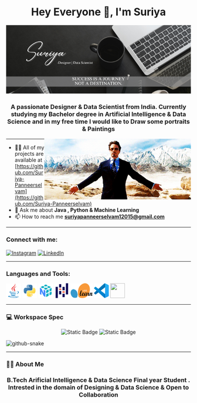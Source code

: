 <h1 align="center">Hey Everyone 👋, I'm Suriya</h1>

<div align="center">
  <img src="https://github.com/Suriya-Panneerselvam/Suriya-Panneerselvam/blob/main/Black%20Flatlay%20Photo%20Motivational%20Finance%20Quote%20Facebook%20Cover.png" alt="Banner">
</div>

<h3 align="center">A passionate Designer & Data Scientist from India. Currently studying my Bachelor degree in Artificial Intelligence & Data Science and in my free time I would like to Draw some portraits & Paintings </h3>


<img align="right" alt="Coding" width="400" src="https://github.com/Suriya-Panneerselvam/Suriya-Panneerselvam/blob/main/Iron%20Man%20GIF.gif">

---

- 👨‍💻 All of my projects are available at [https://github.com/Suriya-Panneerselvam](https://github.com/Suriya-Panneerselvam)  
- 💬 Ask me about **Java , Python & Machine Learning**  
- 📫 How to reach me **suriyapanneerselvam12015@gmail.com**

---

<h3 align="left">Connect with me:</h3>
<p align="left">
  <a href="https://www.instagram.com/suriya._.81/" target="blank"><img align="center" src="https://raw.githubusercontent.com/rahuldkjain/github-profile-readme-generator/master/src/images/icons/Social/instagram.svg" alt="Instagram" height="30" width="40" /></a>
  <a href="https://www.linkedin.com/in/suriya-panneerselvam-14b8322a1/" target="blank"><img align="center" src="https://raw.githubusercontent.com/rahuldkjain/github-profile-readme-generator/master/src/images/icons/Social/linked-in-alt.svg" alt="LinkedIn" height="30" width="40" /></a>
</p>

---

<h3 align="left">Languages and Tools:</h3>
<p align="left">
  <img src="https://raw.githubusercontent.com/devicons/devicon/master/icons/java/java-original.svg" width="40" height="40"/>
  <img src="https://raw.githubusercontent.com/devicons/devicon/master/icons/python/python-original.svg" width="40" height="40"/>
  <img src="https://github.com/Suriya-Panneerselvam/Suriya-Panneerselvam/blob/main/numpy.png" width="40" height="40"/>
  <img src="https://github.com/Suriya-Panneerselvam/Suriya-Panneerselvam/blob/main/pandas.svg" width="40" height="40"/>
  <img src="https://github.com/Suriya-Panneerselvam/Suriya-Panneerselvam/blob/main/Scikit_learn_logo_small.svg.png" width="60" height="40"/>
  <img src="https://github.com/Suriya-Panneerselvam/Suriya-Panneerselvam/blob/main/Visual_Studio_Code.png" width="40" height="40"/>
  <img src="https://www.vectorlogo.zone/logos/git-scm/git-scm-icon.svg" width="40" height="40"/>
</p>

---

### 💻 Workspace Spec
<p align="center">
<img alt="Static Badge" src="https://img.shields.io/badge/intel-i7_11thGen-darkblue?labelColor=darkblue&color=white" class="spaced-image">
<img alt="Static Badge" src="https://img.shields.io/badge/RTX-3050-green?">

</p>

<picture>
  <source media="(prefers-color-scheme: dark)" srcset="https://raw.githubusercontent.com/tobiasmeyhoefer/tobiasmeyhoefer/output/github-snake-dark.svg" />
  <source media="(prefers-color-scheme: light)" srcset="https://raw.githubusercontent.com/tobiasmeyhoefer/tobiasmeyhoefer/output/github-snake.svg" />
  <img alt="github-snake" src="https://raw.githubusercontent.com/tobiasmeyhoefer/tobiasmeyhoefer/output/github-snake.svg" />
</picture>

---

### 👨‍💼 About Me
<h3 align="center">B.Tech Arificial Intelligence & Data Science Final year Student . Intrested in the domain of Designing & Data Science  &  Open to Collaboration</h3>
